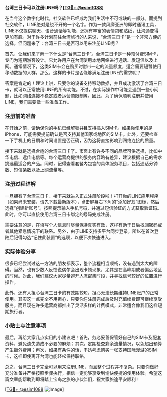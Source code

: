 **台湾三日卡可以注册LINE吗？[[TG💪+ @esim1088](https://t.me/s/esim1088)]**

在当今这个数字化时代，社交软件已经成为我们生活中不可或缺的一部分。而提到社交软件，LINE绝对是绕不开的一个名字。作为一款风靡亚洲的即时通讯工具，LINE不仅提供聊天、语音通话等功能，还拥有丰富的表情包和贴纸，让沟通变得更加有趣。对于许多计划前往台湾旅行的人来说，“台湾三日卡”是一个非常方便的选择。但问题来了：台湾三日卡是否可以用来注册LINE呢？

首先，让我们来了解一下什么是“台湾三日卡”。台湾三日卡是一种预付费SIM卡，专门为短期游客设计。它允许用户在台湾使用本地网络进行通话、发短信以及上网。通常情况下，这类SIM卡会在购买时附带一定的流量额度，适合需要短暂使用移动数据的人群。那么，这样的卡片是否能够满足注册LINE的需求呢？

答案是肯定的！理论上讲，只要你的设备支持移动数据，并且成功激活了台湾三日卡，就可以正常使用LINE的所有功能。不过，在实际操作中可能会遇到一些小问题，比如网络连接不稳定或者运营商限制等。因此，为了确保顺利注册并使用LINE，我们需要做一些准备工作。

### 注册前的准备

在开始之前，请确保你的手机已经解锁并且支持插入SIM卡。如果你使用的是iPhone，可能需要提前确认是否支持其他国家或地区的SIM卡。此外，还要检查一下手机上的日期和时间设置是否正确，因为这将直接影响到网络连接的质量。

接下来就是选择合适的台湾三日卡了。市面上有许多不同的品牌可供选择，比如中华电信、远传电信等。每个运营商提供的服务内容略有差异，建议根据自己的需求挑选最适合的产品。同时，记得查看套餐内包含的具体服务项目，包括通话分钟数、短信条数以及上网流量等。

### 注册过程详解

一旦拥有了台湾三日卡，接下来就进入正式注册阶段啦！打开你的LINE应用程序（如果尚未安装，请先下载最新版本），点击屏幕右下角的“添加好友”图标，然后选择“创建新账号”。按照提示输入手机号码，并通过短信验证的方式获取验证码。此时，你可以直接使用台湾三日卡绑定的号码完成注册。

需要注意的是，在填写个人信息时尽量保持真实有效，这样有助于日后找回密码或者其他紧急情况下的联系。另外，由于LINE支持多平台同步登录，所以在首次登陆后记得勾选“记住此装置”的选项，以便下次快速进入。

### 实际体验分享

很多已经尝试过这一方法的朋友都表示，整个流程相当顺畅，没有遇到太大的障碍。当然，也有少数人反馈说偶尔会出现卡顿现象，尤其是在高峰期或者偏远地区的时候。对此，我们建议大家尽量避开人流密集时段，并寻找信号较好的位置进行操作。

此外，还有人担心台湾三日卡的有效期较短，担心无法长期维持LINE账户的正常使用。其实这一点完全不用担心，只要你在注册完成后及时充值续费即可继续享受服务。而且现在许多运营商都推出了灵活多样的计费模式，非常适合像我们这样短期旅行者。

### 小贴士与注意事项

最后，再给大家几点实用的小建议吧！首先，务必妥善保管好自己的SIM卡及配套资料，避免遗失造成不必要的麻烦；其次，定期检查剩余流量情况，以免超出预算产生额外费用；再次，如果有条件的话，不妨考虑购买一张支持国际漫游的SIM卡，这样即使离开台湾也能轻松保持联络。

总之，台湾三日卡完全可以用来注册LINE，而且整个过程并不复杂。只要你做好充分准备并严格按照步骤执行，相信一定能够享受到愉快便捷的使用体验。希望这篇文章能帮助到即将踏上宝岛之旅的小伙伴们，祝大家旅途平安顺利！

[[TG💪+ @esim1088](https://t.me/s/esim1088) ![Image](https://i.postimg.cc/4NQfJmqS/Snipaste-2025-05-13-00-14-12.png)]